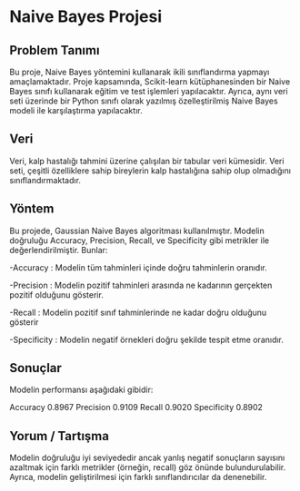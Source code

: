   # Naive Bayes Projesi

 ## Problem Tanımı

Bu proje, Naive Bayes yöntemini kullanarak ikili sınıflandırma yapmayı amaçlamaktadır. Proje kapsamında, Scikit-learn kütüphanesinden bir Naive Bayes sınıfı kullanarak eğitim ve test işlemleri yapılacaktır. Ayrıca, aynı veri seti üzerinde bir Python sınıfı olarak yazılmış özelleştirilmiş Naive Bayes modeli ile karşılaştırma yapılacaktır.

 ## Veri
Veri, kalp hastalığı tahmini üzerine çalışılan bir tabular veri kümesidir. Veri seti, çeşitli özelliklere sahip bireylerin kalp hastalığına sahip olup olmadığını sınıflandırmaktadır.

 ## Yöntem
Bu projede, Gaussian Naive Bayes algoritması kullanılmıştır. Modelin doğruluğu Accuracy, Precision, Recall, ve Specificity gibi metrikler ile değerlendirilmiştir. Bunlar:

-Accuracy : Modelin tüm tahminleri içinde doğru tahminlerin oranıdır.

-Precision : Modelin pozitif tahminleri arasında ne kadarının gerçekten pozitif olduğunu gösterir.

-Recall : Modelin pozitif sınıf tahminlerinde ne kadar doğru olduğunu gösterir

-Specificity : Modelin negatif örnekleri doğru şekilde tespit etme oranıdır.

 ## Sonuçlar
Modelin performansı aşağıdaki gibidir:

Accuracy    0.8967
Precision   0.9109
Recall  0.9020
Specificity 0.8902

 ## Yorum / Tartışma
Modelin doğruluğu iyi seviyededir ancak yanlış negatif sonuçların sayısını azaltmak için farklı metrikler (örneğin, recall) göz önünde bulundurulabilir. Ayrıca, modelin geliştirilmesi için farklı sınıflandırıcılar da denenebilir.


